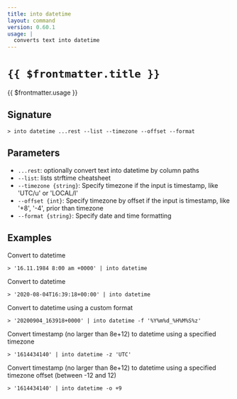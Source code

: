 ```yaml
---
title: into datetime
layout: command
version: 0.60.1
usage: |
  converts text into datetime
---
```


# `{{ $frontmatter.title }}`

<div style='white-space: pre-wrap;'>{{ $frontmatter.usage }}</div>

## Signature

```> into datetime ...rest --list --timezone --offset --format```

## Parameters

 -  `...rest`: optionally convert text into datetime by column paths
 -  `--list`: lists strftime cheatsheet
 -  `--timezone {string}`: Specify timezone if the input is timestamp, like 'UTC/u' or 'LOCAL/l'
 -  `--offset {int}`: Specify timezone by offset if the input is timestamp, like '+8', '-4', prior than timezone
 -  `--format {string}`: Specify date and time formatting

## Examples

Convert to datetime
```shell
> '16.11.1984 8:00 am +0000' | into datetime
```

Convert to datetime
```shell
> '2020-08-04T16:39:18+00:00' | into datetime
```

Convert to datetime using a custom format
```shell
> '20200904_163918+0000' | into datetime -f '%Y%m%d_%H%M%S%z'
```

Convert timestamp (no larger than 8e+12) to datetime using a specified timezone
```shell
> '1614434140' | into datetime -z 'UTC'
```

Convert timestamp (no larger than 8e+12) to datetime using a specified timezone offset (between -12 and 12)
```shell
> '1614434140' | into datetime -o +9
```
